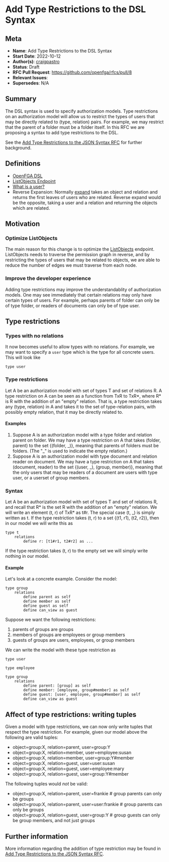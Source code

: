 # Add Type Restrictions to the DSL Syntax

## Meta

- **Name**: Add Type Restrictions to the DSL Syntax
- **Start Date**: 2022-10-12
- **Author(s)**: [craigpastro](https://github.com/craigpastro)
- **Status**: Draft <!-- Acceptable values: Draft, Approved, On Hold, Superseded -->
- **RFC Pull Request**: <https://github.com/openfga/rfcs/pull/8>
- **Relevant Issues**:
- **Supersedes**: N/A

## Summary

The DSL syntax is used to specify authorization models. Type restrictions on an authorization model will allow us to restrict the types of users that may be directly related to (type, relation) pairs. For example, we may restrict that the parent of a folder must be a folder itself. In this RFC we are proposing a syntax to add type restrictions to the DSL.

See the [Add Type Restrictions to the JSON Syntax RFC](./20220831-add-type-restrictions-to-json-syntax.md) for further background.

## Definitions

- [OpenFGA DSL](https://openfga.dev/docs/configuration-language)
- [ListObjects Endpoint](https://openfga.dev/api/service#/Relationship%20Queries/ListObjects)
- [What is a user?](https://openfga.dev/docs/concepts#what-is-a-user)
- Reverse Expansion: Normally [expand](https://openfga.dev/docs/interacting/relationship-queries#expand) takes an object and relation and returns the first leaves of users who are related. Reverse expand would be the opposite, taking a user and a relation and returning the objects which are related.

## Motivation

### Optimize ListObjects

The main reason for this change is to optimize the [ListObjects](https://github.com/openfga/rfcs/blob/main/20220714-listObjects-api.md) endpoint. ListObjects needs to traverse the permission graph in reverse, and by restricting the types of users that may be related to objects, we are able to reduce the number of edges we must traverse from each node.

### Improve the developer experience

Adding type restrictions may improve the understandablity of authorization models. One may see immediately that certain relations may only have certain types of users. For example, perhaps parents of folder can only be of type folder, or readers of documents can only be of type user.

## Type restrictions

### Types with no relations

It now becomes useful to allow types with no relations. For example, we may want to specify a `user` type which is the type for all concrete users. This will look like
```
type user
```

### Type restrictions

Let A be an authorization model with set of types T and set of relations R. A type restriction on A can be seen as a function from TxR to TxR*, where R* is R with the addition of an "empty" relation. That is, a type restriction takes any (type, relation) in A and takes it to the set of type-relation pairs, with possibly empty relation, that it may be directly related to.

#### Examples

1. Suppose A is an authorization model with a type folder and relation parent on folder. We may have a type restriction on A that takes (folder, parent) to the set {(folder, \_)}, meaning that parents of folders must be folders. (The "_" is used to indicate the empty relation.)
 2. Suppose A is an authorization model with type document and relation reader on document. We may have a type restriction on A that takes (document, reader) to the set {(user, \_), (group, member)}, meaning that the only users that may be readers of a document are users with type user, or a userset of group members.


### Syntax

Let A be an authorization model with set of types T and set of relations R, and recall that R* is the set R with the addition of an "empty" relation. We will write an element (t, r) of TxR* as t#r. The special case (t, _) is simply written as t. If the type restriction takes (t, r) to a set {(t1, r1), (t2, r2)}, then in our model we will write this as
```
type t
    relations
        define r: [t1#r1, t2#r2] as ...
```
If the type restriction takes (t, r) to the empty set we will simply write nothing in our model.

#### Example

Let's look at a concrete example. Consider the model:
```
type group
    relations
        define parent as self
        define member as self
        define guest as self
        define can_view as guest
```
Suppose we want the following restrictions:
1. parents of groups are groups
2. members of groups are employees or group members
3. guests of groups are users, employees, or group members

We can write the model with these type restriction as
```
type user

type employee

type group
    relations
        define parent: [group] as self
        define member: [employee, group#member] as self
        define guest: [user, employee, group#member] as self
        define can_view as guest
```

## Affect of type restrictions: writing tuples

Given a model with type restrictions, we can now only write tuples that respect the type restriction. For example, given our model above the following are valid tuples:
- object=group:X, relation=parent, user=group:Y
- object=group:X, relation=member, user=employee:susan
- object=group:X, relation=member, user=group:Y#member
- object=group:X, relation=guest, user=user:susan
- object=group:X, relation=guest, user=employee:mary
- object=group:X, relation=guest, user=group:Y#member

The following tuples would _not_ be valid:
- object=group:X, relation=parent, user=frankie       # group parents can only be groups
- object=group:X, relation=parent, user=user:frankie  # group parents can only be groups
- object=group:X, relation=guest, user=group:Y        # group guests can only be group members, and not just groups


## Further information

More information regarding the addition of type restriction may be found in [Add Type Restrictions to the JSON Syntax RFC](./20220831-add-type-restrictions-to-json-syntax.md).
